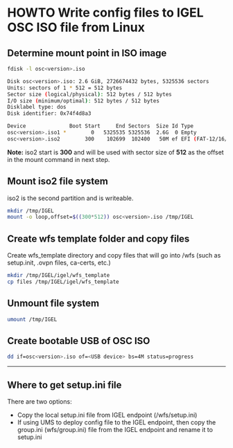 # HOWTO Write config files to IGEL OSC ISO file from Linux

## Determine mount point in ISO image

```bash
fdisk -l osc<version>.iso

Disk osc<version>.iso: 2.6 GiB, 2726674432 bytes, 5325536 sectors
Units: sectors of 1 * 512 = 512 bytes
Sector size (logical/physical): 512 bytes / 512 bytes
I/O size (minimum/optimal): 512 bytes / 512 bytes
Disklabel type: dos
Disk identifier: 0x74f4d8a3

Device              Boot Start     End Sectors  Size Id Type
osc<version>.iso1 *        0   5325535 5325536  2.6G  0 Empty
osc<version>.iso2        300    102699  102400   50M ef EFI (FAT-12/16/32)
```

**Note:** iso2 start is **300** and will be used with sector size of **512** as the offset in the mount command in next step.

## Mount iso2 file system

iso2 is the second partition and is writeable.

```bash
mkdir /tmp/IGEL
mount -o loop,offset=$((300*512)) osc<version>.iso /tmp/IGEL
```

## Create wfs template folder and copy files

Create wfs_template directory and copy files that will go into /wfs (such as setup.init, .ovpn files, ca-certs, etc.)

```bash
mkdir /tmp/IGEL/igel/wfs_template  
cp files /tmp/IGEL/igel/wfs_template
```

## Unmount file system  

```bash
umount /tmp/IGEL
```

## Create bootable USB of OSC ISO  

```bash
dd if=osc<version>.iso of=<USB device> bs=4M status=progress  
```

-----  

## Where to get setup.ini file

There are two options:

- Copy the local setup.ini file from IGEL endpoint (/wfs/setup.ini)
- If using UMS to deploy config file to the IGEL endpoint, then copy the group.ini (wfs/group.ini) file from the IGEL endpoint and rename it to setup.ini
